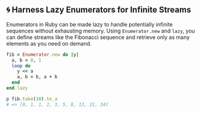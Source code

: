 ## 🌀 Harness Lazy Enumerators for Infinite Streams

Enumerators in Ruby can be made lazy to handle potentially infinite sequences without exhausting memory. Using `Enumerator.new` and `lazy`, you can define streams like the Fibonacci sequence and retrieve only as many elements as you need on demand.

```ruby
fib = Enumerator.new do |y|
  a, b = 0, 1
  loop do
    y << a
    a, b = b, a + b
  end
end.lazy

p fib.take(10).to_a
# => [0, 1, 1, 2, 3, 5, 8, 13, 21, 34]
```